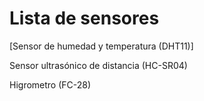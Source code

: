 # Lista de sensores

[Sensor de humedad y temperatura (DHT11)]

Sensor ultrasónico de distancia (HC-SR04)

Higrometro (FC-28)
